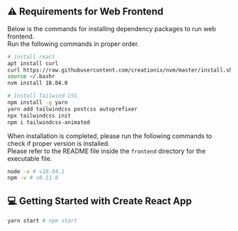 
## ⚠️ Requirements for Web Frontend

Below is the commands for installing dependency packages to run web frontend. <br/>
Run the following commands in proper order.
```bash
# install react
apt install curl 
curl https://raw.githubusercontent.com/creationix/nvm/master/install.sh | bash 
source ~/.bashr
nvm install 18.04.0

# Install Tailwind CSS
npm install -g yarn
yarn add tailwindcss postcss autoprefixer 
npx tailwindcss init
npm i tailwindcss-animated
```

When installation is completed, please run the following commands to check if proper version is installed. <br/>
Please refer to the README file inside the `frontend` directory for the executable file.

```bash
node -v # v18.04.1
npm -v # v8.11.0 
```

## 💻 Getting Started with Create React App 

```bash
yarn start # npm start
```
